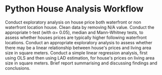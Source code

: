 # Python House Analysis Workflow

Conduct exploratory analysis on house price both waterfront or non waterfront location house. Clean data by removing N/A value.
Conduct the appropriate t-test (with α= 0.05), median and Mann-Whitney tests, to assess whether houses prices are typically higher following waterfront locations. 
Conduct an appropriate exploratory analysis to assess whether there may be a linear relationship between house's prices and living area size in square meters.
Conduct a simple linear regression analysis, first using OLS and then using LAD estimation,  for  house's  prices  on  living  area  size  in  square  meters. 
Brief report summarising and discussing findings and conclusions.
